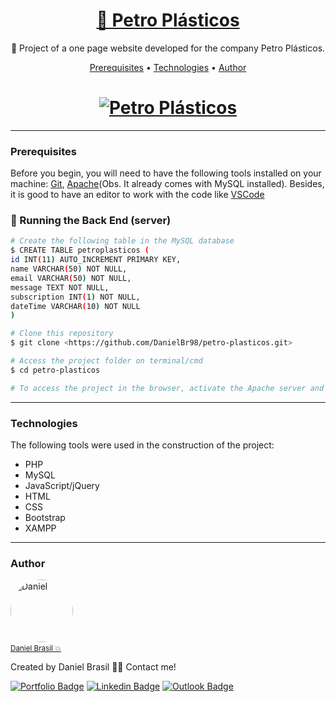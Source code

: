 <h1 align="center">
    <a target="blank" href="https://bit.ly/petroplasticos">🔗 Petro Plásticos</a>
</h1>
<p align="center">📌 Project of a one page website developed for the company Petro Plásticos.</p>

<p align="center">
 <a href="#prerequisites">Prerequisites</a> • 
 <a href="#technologies">Technologies</a> • 
 <a href="#author">Author</a>
</p>

<h1 align="center">
  <a target="blank" href="https://bit.ly/petroplasticos"><img alt="Petro Plásticos" title="Petro Plásticos" src="https://user-images.githubusercontent.com/43521892/104857440-6899ac00-58f7-11eb-89df-c67419314d74.png"/></a>
</h1>

---
### Prerequisites

Before you begin, you will need to have the following tools installed on your machine:
[Git](https://git-scm.com), [Apache](https://www.apachefriends.org/index.html)(Obs. It already comes with MySQL installed). 
Besides, it is good to have an editor to work with the code like [VSCode](https://code.visualstudio.com/)

### 🎲 Running the Back End (server)

```bash
# Create the following table in the MySQL database
$ CREATE TABLE petroplasticos (
id INT(11) AUTO_INCREMENT PRIMARY KEY,
name VARCHAR(50) NOT NULL,
email VARCHAR(50) NOT NULL,
message TEXT NOT NULL,
subscription INT(1) NOT NULL,
dateTime VARCHAR(10) NOT NULL
)

# Clone this repository
$ git clone <https://github.com/DanielBr98/petro-plasticos.git>

# Access the project folder on terminal/cmd
$ cd petro-plasticos

# To access the project in the browser, activate the Apache server and the MySQL, and then go to <http://localhost/exchange-rates/>
```

---
### Technologies

The following tools were used in the construction of the project:

- PHP
- MySQL
- JavaScript/jQuery
- HTML
- CSS
- Bootstrap
- XAMPP

---
### Author

<a href="https://danielbrasil.netlify.app/">
    <img style="border-radius: 50%;" src="https://avatars1.githubusercontent.com/u/43521892?s=460&u=a046dc36c1027811da0f562d64ea2fab5cab97de&v=4" width="100px;" alt="Daniel"/><a/><br>
<a href="https://danielbrasil.netlify.app/" title="Daniel Brasil"><small>Daniel Brasil 💥</small></a>

Created by Daniel Brasil 👋🏽 Contact me!

[![Portfolio Badge](https://img.shields.io/badge/-Portfolio-black?style=flat-square&link=https://danielbrasil.netlify.app/)](https://danielbrasil.netlify.app/)
[![Linkedin Badge](https://img.shields.io/badge/-Daniel-blue?style=flat-square&logo=Linkedin&logoColor=white&link=https://www.linkedin.com/in/daniel-brasil-de-lima-a9b61a143/)](https://www.linkedin.com/in/daniel-brasil-de-lima-a9b61a143/) 
[![Outlook Badge](https://img.shields.io/badge/-danielbrasild10@hotmail.com-blue?style=flat-square&link=mailto:danielbrasild10@hotmail.com)](mailto:danielbrasild10@hotmail.com)
